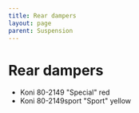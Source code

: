 ```yaml
---
title: Rear dampers
layout: page
parent: Suspension
---
```


# Rear dampers
- Koni 80-2149 "Special" red
- Koni 80-2149sport "Sport" yellow
